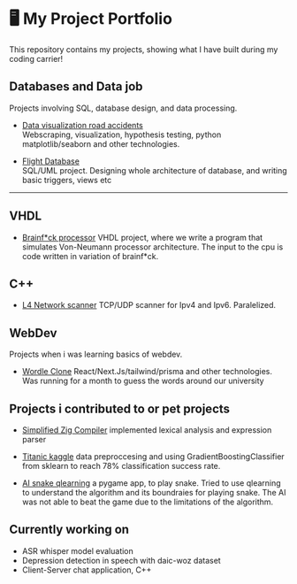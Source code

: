 # 🖥️ My Project Portfolio

This repository contains my projects, showing what I have built during my coding carrier!

## Databases and Data job

Projects involving SQL, database design, and data processing.

- [Data visualization road accidents](https://github.com/Vacko32/nehodovost_izv)  
  Webscraping, visualization, hypothesis testing, python matplotlib/seaborn and other technologies.

- [Flight Database](https://github.com/Vacko32/IDSProject)  
  SQL/UML project. Designing whole architecture of database, and
  writing basic triggers, views etc

---

## VHDL

- [Brainf\*ck processor](https://github.com/Vacko32/inp24-projekt1)
  VHDL project, where we write a program that simulates Von-Neumann processor architecture. The input to the cpu is code written in variation of brainf\*ck.

## C++

- [L4 Network scanner](https://git.fit.vutbr.cz/xvaculm00/ipk2025)
  TCP/UDP scanner for Ipv4 and Ipv6. Paralelized.

## WebDev

Projects when i was learning basics of webdev.

- [Wordle Clone](https://github.com/Vacko32/wordle-fit-version)
  React/Next.Js/tailwind/prisma and other technologies. Was running for a month to guess the words around our university

## Projects i contributed to or pet projects

- [Simplified Zig Compiler](https://github.com/Vacko32/wordle-fit-version) implemented lexical analysis and expression parser

- [Titanic kaggle](https://github.com/Vacko32/TitanicKaggleSubmission)
  data preproccesing and using GradientBoostingClassifier from sklearn to reach 78% classification success rate.

- [AI snake qlearning](https://github.com/Vacko32/aisnake)
  a pygame app, to play snake. Tried to use qlearning to understand the algorithm and its boundraies for playing snake. The AI was not able to beat the game due to the limitations of the algorithm.

## Currently working on

- ASR whisper model evaluation
- Depression detection in speech with daic-woz dataset
- Client-Server chat application, C++
